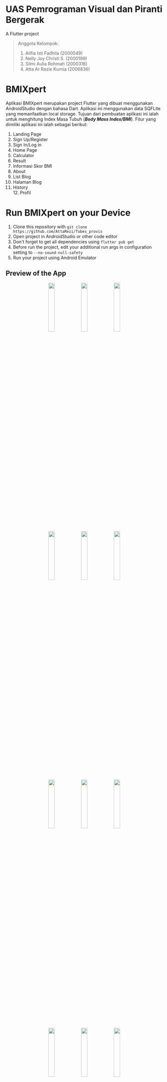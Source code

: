 # UAS Pemrograman Visual dan Piranti Bergerak

A Flutter project
> Anggota Kelompok:
> 1. Alifia Isti Fadhila (2000049)
> 2. Nelly Joy Christi S. (2000199)
> 3. Silmi Aulia Rohmah (2000318)
> 4. Atta Ar Rezie Kurnia (2006836)


# BMIXpert

Aplikasi BMIXpert merupakan project Flutter yang dibuat menggunakan AndroidStudio dengan bahasa Dart.
Aplikasi ini menggunakan data SQFLite yang memanfaatkan local storage. Tujuan dari pembuatan aplikasi ini
ialah untuk menghitung Index Masa Tubuh (**_Body Mass Index/BMI_**). Fitur yang dimiliki aplikasi ini ialah sebagai berikut:
1. Landing Page
2. Sign Up/Register
3. Sign In/Log in
4. Home Page
5. Calculator
6. Result
7. Informasi Skor BMI
8. About
9. List Blog
10. Halaman Blog
11. History <br>
12. Profil

# Run BMIXpert on your Device
1. Clone this repository with `git clone https://github.com/AttaRezi/Tubes_provis`
2. Open project in AndroidStudio or other code editor
3. Don't forget to get all dependencies using `flutter pub get`
4. Before run the project, edit your additional run args in configuration setting to `--no-sound-null-safety`
5. Run your project using Android Emulator


## Preview of the App


<p align="center">
  <img width=20% height=20% src="https://user-images.githubusercontent.com/99388988/210228172-088124d3-2371-4157-b391-114164e42026.png">
  
  <img width=20% height=20% src="https://user-images.githubusercontent.com/99388988/210228113-6a5c67ad-3f1b-49ee-882d-b59f11c455ef.png">
 
  <img width=20% height=20% src="https://user-images.githubusercontent.com/99388988/210228278-a0c0f2d0-01fd-4947-bd61-63a7050953b7.png">
</p>

<p align="center">
  <img width=20% height=20% src="https://user-images.githubusercontent.com/99388988/210229525-8ae72563-4f70-41ac-884c-c723ec66a22f.png">
  
  <img width=20% height=20% src="https://user-images.githubusercontent.com/99388988/210229544-f4f3ee4c-7665-497b-9b07-2efa95eb6402.png">
 
  <img width=20% height=20% src="https://user-images.githubusercontent.com/99388988/210229565-fc666813-6d77-4d89-a898-a03a68f31a55.png">
</p>

<p align="center">
  <img width=20% height=20% src="https://user-images.githubusercontent.com/99388988/210229734-a489171b-affb-4436-99b0-5a9109d6162d.png">
  
  <img width=20% height=20% src="https://user-images.githubusercontent.com/99388988/210229776-e097ab39-790e-4b2d-a2d8-b9562543fa15.png">
 
  <img width=20% height=20% src="https://user-images.githubusercontent.com/99388988/210229864-2ccf1c33-bbff-496e-982b-37fc18b963d1.png">
</p>

<p align="center">
  <img width=20% height=20% src="https://user-images.githubusercontent.com/99388988/210229888-e132673a-d4d9-4540-974d-f59c0a723af9.png">
  
  <img width=20% height=20% src="https://user-images.githubusercontent.com/99388988/210229938-6f04aec8-83e1-49f4-846f-5c9a4f46efca.png">
 
  <img width=20% height=20% src="https://user-images.githubusercontent.com/99388988/210229959-ca90982a-9178-49f3-91c2-9314a6898b85.png">
</p>


## Getting Started

This project is a starting point for a Flutter application.

A few resources to get you started if this is your first Flutter project:

- [Lab: Write your first Flutter app](https://docs.flutter.dev/get-started/codelab)
- [Cookbook: Useful Flutter samples](https://docs.flutter.dev/cookbook)

For help getting started with Flutter development, view the
[online documentation](https://docs.flutter.dev/), which offers tutorials,
samples, guidance on mobile development, and a full API reference.
